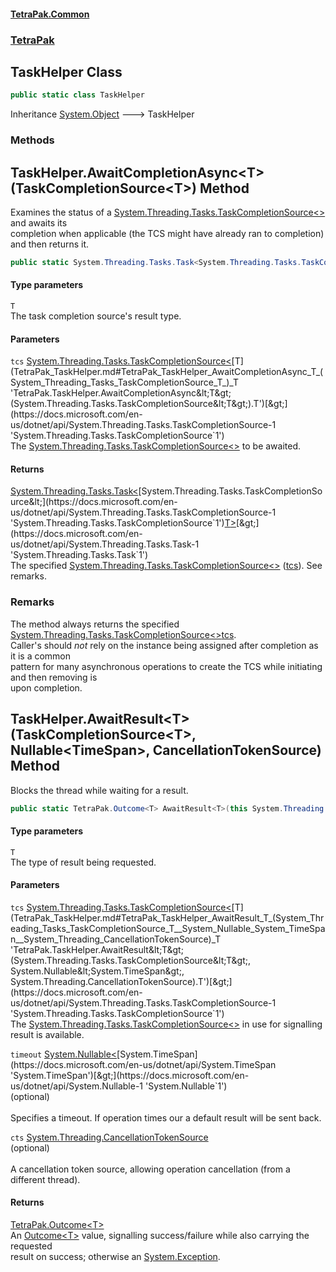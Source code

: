 #### [TetraPak.Common](index.md 'index')
### [TetraPak](TetraPak.md 'TetraPak')
## TaskHelper Class
```csharp
public static class TaskHelper
```

Inheritance [System.Object](https://docs.microsoft.com/en-us/dotnet/api/System.Object 'System.Object') &#129106; TaskHelper  
### Methods
<a name='TetraPak_TaskHelper_AwaitCompletionAsync_T_(System_Threading_Tasks_TaskCompletionSource_T_)'></a>
## TaskHelper.AwaitCompletionAsync&lt;T&gt;(TaskCompletionSource&lt;T&gt;) Method
Examines the status of a [System.Threading.Tasks.TaskCompletionSource&lt;&gt;](https://docs.microsoft.com/en-us/dotnet/api/System.Threading.Tasks.TaskCompletionSource-1 'System.Threading.Tasks.TaskCompletionSource`1') and awaits its  
completion when applicable (the TCS might have already ran to completion) and then returns it.  
```csharp
public static System.Threading.Tasks.Task<System.Threading.Tasks.TaskCompletionSource<T>> AwaitCompletionAsync<T>(this System.Threading.Tasks.TaskCompletionSource<T> tcs);
```
#### Type parameters
<a name='TetraPak_TaskHelper_AwaitCompletionAsync_T_(System_Threading_Tasks_TaskCompletionSource_T_)_T'></a>
`T`  
The task completion source's result type.  
  
#### Parameters
<a name='TetraPak_TaskHelper_AwaitCompletionAsync_T_(System_Threading_Tasks_TaskCompletionSource_T_)_tcs'></a>
`tcs` [System.Threading.Tasks.TaskCompletionSource&lt;](https://docs.microsoft.com/en-us/dotnet/api/System.Threading.Tasks.TaskCompletionSource-1 'System.Threading.Tasks.TaskCompletionSource`1')[T](TetraPak_TaskHelper.md#TetraPak_TaskHelper_AwaitCompletionAsync_T_(System_Threading_Tasks_TaskCompletionSource_T_)_T 'TetraPak.TaskHelper.AwaitCompletionAsync&lt;T&gt;(System.Threading.Tasks.TaskCompletionSource&lt;T&gt;).T')[&gt;](https://docs.microsoft.com/en-us/dotnet/api/System.Threading.Tasks.TaskCompletionSource-1 'System.Threading.Tasks.TaskCompletionSource`1')  
The [System.Threading.Tasks.TaskCompletionSource&lt;&gt;](https://docs.microsoft.com/en-us/dotnet/api/System.Threading.Tasks.TaskCompletionSource-1 'System.Threading.Tasks.TaskCompletionSource`1') to be awaited.  
  
#### Returns
[System.Threading.Tasks.Task&lt;](https://docs.microsoft.com/en-us/dotnet/api/System.Threading.Tasks.Task-1 'System.Threading.Tasks.Task`1')[System.Threading.Tasks.TaskCompletionSource&lt;](https://docs.microsoft.com/en-us/dotnet/api/System.Threading.Tasks.TaskCompletionSource-1 'System.Threading.Tasks.TaskCompletionSource`1')[T](TetraPak_TaskHelper.md#TetraPak_TaskHelper_AwaitCompletionAsync_T_(System_Threading_Tasks_TaskCompletionSource_T_)_T 'TetraPak.TaskHelper.AwaitCompletionAsync&lt;T&gt;(System.Threading.Tasks.TaskCompletionSource&lt;T&gt;).T')[&gt;](https://docs.microsoft.com/en-us/dotnet/api/System.Threading.Tasks.TaskCompletionSource-1 'System.Threading.Tasks.TaskCompletionSource`1')[&gt;](https://docs.microsoft.com/en-us/dotnet/api/System.Threading.Tasks.Task-1 'System.Threading.Tasks.Task`1')  
The specified [System.Threading.Tasks.TaskCompletionSource&lt;&gt;](https://docs.microsoft.com/en-us/dotnet/api/System.Threading.Tasks.TaskCompletionSource-1 'System.Threading.Tasks.TaskCompletionSource`1') ([tcs](TetraPak_TaskHelper.md#TetraPak_TaskHelper_AwaitCompletionAsync_T_(System_Threading_Tasks_TaskCompletionSource_T_)_tcs 'TetraPak.TaskHelper.AwaitCompletionAsync&lt;T&gt;(System.Threading.Tasks.TaskCompletionSource&lt;T&gt;).tcs')). See remarks.  
### Remarks
The method always returns the specified [System.Threading.Tasks.TaskCompletionSource&lt;&gt;](https://docs.microsoft.com/en-us/dotnet/api/System.Threading.Tasks.TaskCompletionSource-1 'System.Threading.Tasks.TaskCompletionSource`1')[tcs](TetraPak_TaskHelper.md#TetraPak_TaskHelper_AwaitCompletionAsync_T_(System_Threading_Tasks_TaskCompletionSource_T_)_tcs 'TetraPak.TaskHelper.AwaitCompletionAsync&lt;T&gt;(System.Threading.Tasks.TaskCompletionSource&lt;T&gt;).tcs').  
Caller's should <i>not</i> rely on the instance being assigned after completion as it is a common  
pattern for many asynchronous operations to create the TCS while initiating and then removing is  
upon completion.  
  
<a name='TetraPak_TaskHelper_AwaitResult_T_(System_Threading_Tasks_TaskCompletionSource_T__System_Nullable_System_TimeSpan__System_Threading_CancellationTokenSource)'></a>
## TaskHelper.AwaitResult&lt;T&gt;(TaskCompletionSource&lt;T&gt;, Nullable&lt;TimeSpan&gt;, CancellationTokenSource) Method
Blocks the thread while waiting for a result.  
```csharp
public static TetraPak.Outcome<T> AwaitResult<T>(this System.Threading.Tasks.TaskCompletionSource<T> tcs, System.Nullable<System.TimeSpan> timeout=null, System.Threading.CancellationTokenSource cts=null);
```
#### Type parameters
<a name='TetraPak_TaskHelper_AwaitResult_T_(System_Threading_Tasks_TaskCompletionSource_T__System_Nullable_System_TimeSpan__System_Threading_CancellationTokenSource)_T'></a>
`T`  
The type of result being requested.  
  
#### Parameters
<a name='TetraPak_TaskHelper_AwaitResult_T_(System_Threading_Tasks_TaskCompletionSource_T__System_Nullable_System_TimeSpan__System_Threading_CancellationTokenSource)_tcs'></a>
`tcs` [System.Threading.Tasks.TaskCompletionSource&lt;](https://docs.microsoft.com/en-us/dotnet/api/System.Threading.Tasks.TaskCompletionSource-1 'System.Threading.Tasks.TaskCompletionSource`1')[T](TetraPak_TaskHelper.md#TetraPak_TaskHelper_AwaitResult_T_(System_Threading_Tasks_TaskCompletionSource_T__System_Nullable_System_TimeSpan__System_Threading_CancellationTokenSource)_T 'TetraPak.TaskHelper.AwaitResult&lt;T&gt;(System.Threading.Tasks.TaskCompletionSource&lt;T&gt;, System.Nullable&lt;System.TimeSpan&gt;, System.Threading.CancellationTokenSource).T')[&gt;](https://docs.microsoft.com/en-us/dotnet/api/System.Threading.Tasks.TaskCompletionSource-1 'System.Threading.Tasks.TaskCompletionSource`1')  
The [System.Threading.Tasks.TaskCompletionSource&lt;&gt;](https://docs.microsoft.com/en-us/dotnet/api/System.Threading.Tasks.TaskCompletionSource-1 'System.Threading.Tasks.TaskCompletionSource`1') in use for signalling result is available.  
  
<a name='TetraPak_TaskHelper_AwaitResult_T_(System_Threading_Tasks_TaskCompletionSource_T__System_Nullable_System_TimeSpan__System_Threading_CancellationTokenSource)_timeout'></a>
`timeout` [System.Nullable&lt;](https://docs.microsoft.com/en-us/dotnet/api/System.Nullable-1 'System.Nullable`1')[System.TimeSpan](https://docs.microsoft.com/en-us/dotnet/api/System.TimeSpan 'System.TimeSpan')[&gt;](https://docs.microsoft.com/en-us/dotnet/api/System.Nullable-1 'System.Nullable`1')  
(optional)<br/>  
Specifies a timeout. If operation times our a default result will be sent back.  
  
<a name='TetraPak_TaskHelper_AwaitResult_T_(System_Threading_Tasks_TaskCompletionSource_T__System_Nullable_System_TimeSpan__System_Threading_CancellationTokenSource)_cts'></a>
`cts` [System.Threading.CancellationTokenSource](https://docs.microsoft.com/en-us/dotnet/api/System.Threading.CancellationTokenSource 'System.Threading.CancellationTokenSource')  
(optional)<br/>  
A cancellation token source, allowing operation cancellation (from a different thread).  
  
#### Returns
[TetraPak.Outcome&lt;](TetraPak_Outcome_T_.md 'TetraPak.Outcome&lt;T&gt;')[T](TetraPak_TaskHelper.md#TetraPak_TaskHelper_AwaitResult_T_(System_Threading_Tasks_TaskCompletionSource_T__System_Nullable_System_TimeSpan__System_Threading_CancellationTokenSource)_T 'TetraPak.TaskHelper.AwaitResult&lt;T&gt;(System.Threading.Tasks.TaskCompletionSource&lt;T&gt;, System.Nullable&lt;System.TimeSpan&gt;, System.Threading.CancellationTokenSource).T')[&gt;](TetraPak_Outcome_T_.md 'TetraPak.Outcome&lt;T&gt;')  
An [Outcome&lt;T&gt;](TetraPak_Outcome_T_.md 'TetraPak.Outcome&lt;T&gt;') value, signalling success/failure while also carrying the requested  
result on success; otherwise an [System.Exception](https://docs.microsoft.com/en-us/dotnet/api/System.Exception 'System.Exception').  
  
